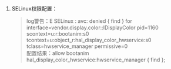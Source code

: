 1. SELinux权限配置： 
    > log警告：E SELinux : avc:  denied  { find } for interface=vendor.display.color::IDisplayColor pid=1160 scontext=u:r:bootanim:s0 tcontext=u:object_r:hal_display_color_hwservice:s0 tclass=hwservice_manager permissive=0</br>
    > 配置结果：allow bootanim hal_display_color_hwservice:hwservice_manager { find };
